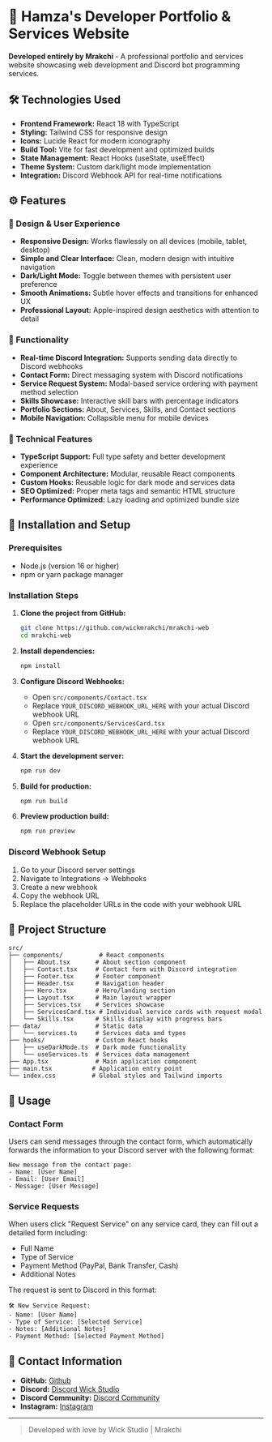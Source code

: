 # 🌟 Hamza's Developer Portfolio & Services Website

**Developed entirely by Mrakchi** - A professional portfolio and services website showcasing web development and Discord bot programming services.

## 🛠️ Technologies Used

- **Frontend Framework:** React 18 with TypeScript
- **Styling:** Tailwind CSS for responsive design
- **Icons:** Lucide React for modern iconography
- **Build Tool:** Vite for fast development and optimized builds
- **State Management:** React Hooks (useState, useEffect)
- **Theme System:** Custom dark/light mode implementation
- **Integration:** Discord Webhook API for real-time notifications

## ⚙️ Features

### 🎨 Design & User Experience
- **Responsive Design:** Works flawlessly on all devices (mobile, tablet, desktop)
- **Simple and Clear Interface:** Clean, modern design with intuitive navigation
- **Dark/Light Mode:** Toggle between themes with persistent user preference
- **Smooth Animations:** Subtle hover effects and transitions for enhanced UX
- **Professional Layout:** Apple-inspired design aesthetics with attention to detail

### 🔧 Functionality
- **Real-time Discord Integration:** Supports sending data directly to Discord webhooks
- **Contact Form:** Direct messaging system with Discord notifications
- **Service Request System:** Modal-based service ordering with payment method selection
- **Skills Showcase:** Interactive skill bars with percentage indicators
- **Portfolio Sections:** About, Services, Skills, and Contact sections
- **Mobile Navigation:** Collapsible menu for mobile devices

### 📱 Technical Features
- **TypeScript Support:** Full type safety and better development experience
- **Component Architecture:** Modular, reusable React components
- **Custom Hooks:** Reusable logic for dark mode and services data
- **SEO Optimized:** Proper meta tags and semantic HTML structure
- **Performance Optimized:** Lazy loading and optimized bundle size

## 🚀 Installation and Setup

### Prerequisites
- Node.js (version 16 or higher)
- npm or yarn package manager

### Installation Steps

1. **Clone the project from GitHub:**
   ```bash
   git clone https://github.com/wickmrakchi/mrakchi-web
   cd mrakchi-web
   ```

2. **Install dependencies:**
   ```bash
   npm install
   ```

3. **Configure Discord Webhooks:**
   - Open `src/components/Contact.tsx`
   - Replace `YOUR_DISCORD_WEBHOOK_URL_HERE` with your actual Discord webhook URL
   - Open `src/components/ServicesCard.tsx`
   - Replace `YOUR_DISCORD_WEBHOOK_URL_HERE` with your actual Discord webhook URL

4. **Start the development server:**
   ```bash
   npm run dev
   ```

5. **Build for production:**
   ```bash
   npm run build
   ```

6. **Preview production build:**
   ```bash
   npm run preview
   ```

### Discord Webhook Setup
1. Go to your Discord server settings
2. Navigate to Integrations → Webhooks
3. Create a new webhook
4. Copy the webhook URL
5. Replace the placeholder URLs in the code with your webhook URL

## 📁 Project Structure

```
src/
├── components/          # React components
│   ├── About.tsx       # About section component
│   ├── Contact.tsx     # Contact form with Discord integration
│   ├── Footer.tsx      # Footer component
│   ├── Header.tsx      # Navigation header
│   ├── Hero.tsx        # Hero/landing section
│   ├── Layout.tsx      # Main layout wrapper
│   ├── Services.tsx    # Services showcase
│   ├── ServicesCard.tsx # Individual service cards with request modal
│   └── Skills.tsx      # Skills display with progress bars
├── data/               # Static data
│   └── services.ts     # Services data and types
├── hooks/              # Custom React hooks
│   ├── useDarkMode.ts  # Dark mode functionality
│   └── useServices.ts  # Services data management
├── App.tsx             # Main application component
├── main.tsx           # Application entry point
└── index.css          # Global styles and Tailwind imports
```

## 🎯 Usage

### Contact Form
Users can send messages through the contact form, which automatically forwards the information to your Discord server with the following format:
```
New message from the contact page:
- Name: [User Name]
- Email: [User Email]
- Message: [User Message]
```

### Service Requests
When users click "Request Service" on any service card, they can fill out a detailed form including:
- Full Name
- Type of Service
- Payment Method (PayPal, Bank Transfer, Cash)
- Additional Notes

The request is sent to Discord in this format:
```
🛠️ New Service Request:
- Name: [User Name]
- Type of Service: [Selected Service]
- Notes: [Additional Notes]
- Payment Method: [Selected Payment Method]
```

## 🔗 Contact Information

- **GitHub:** [Github](https://github.com/wickmrakchi)
- **Discord:** [Discord Wick Studio](https://discord.gg/MckC3VTtdM)
- **Discord Community:** [Discord Community](https://discord.gg/TakZcsFZRN)
- **Instagram:** [Instagram](https://www.instagram.com/mrakchi_5)
---

> Developed with love by Wick Studio | Mrakchi
